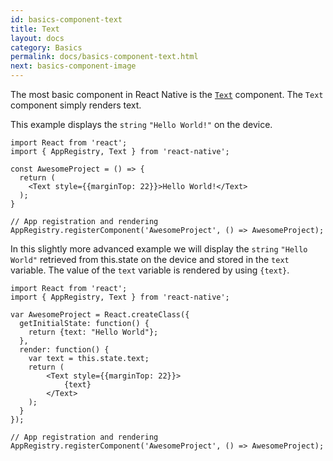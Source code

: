 ```yaml
---
id: basics-component-text
title: Text
layout: docs
category: Basics
permalink: docs/basics-component-text.html
next: basics-component-image
---
```


The most basic component in React Native is the [`Text`](/react-native/docs/text.html#content) component. The `Text` component simply renders text.

This example displays the `string` `"Hello World!"` on the device.

```ReactNativeWebPlayer
import React from 'react';
import { AppRegistry, Text } from 'react-native';

const AwesomeProject = () => {
  return (
    <Text style={{marginTop: 22}}>Hello World!</Text>
  );
}

// App registration and rendering
AppRegistry.registerComponent('AwesomeProject', () => AwesomeProject);
```

In this slightly more advanced example we will display the `string` `"Hello World"` retrieved from this.state on the device and stored in the `text` variable. The value of the `text` variable is rendered by using `{text}`.

```ReactNativeWebPlayer
import React from 'react';
import { AppRegistry, Text } from 'react-native';

var AwesomeProject = React.createClass({
  getInitialState: function() {
    return {text: "Hello World"};
  },
  render: function() {
    var text = this.state.text;
    return (
        <Text style={{marginTop: 22}}>
            {text}
        </Text>
    );
  }
});

// App registration and rendering
AppRegistry.registerComponent('AwesomeProject', () => AwesomeProject);

```
